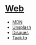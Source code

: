 # [Web](https://www.w3.org/)
- [MDN](https://developer.mozilla.org/ko/)
- [Unsplash](https://unsplash.com/)
- [Disques](https://disqus.com/)
- [Taak.to](https://www.tawk.to/)
